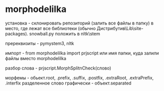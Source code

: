 # morphodelilka

установка - склонировать репозиторий (залить все файлы в папку) в место, где лежат все библиотеки (обычно  Дистрибутив\Lib\site-packages). snowball.py положить в nltk\stem

пререквизиты - pymystem3, nltk

импорт - from morphodelilka import prjscript
или имя папки, куда залили файлы вместо morphodelilka

разбор слова - prjscript.MorphSplitnCheck(слово)

морфемы - обьект.root, .prefix, .suffix, .postfix, .extraRoot, .extraPrefix, .interfix
разделенное слово графически - объект.separated
